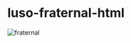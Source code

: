 # luso-fraternal-html
![fraternal](https://user-images.githubusercontent.com/1543836/170983493-3b1c0082-e014-4ada-84df-9d25da76e241.png)
